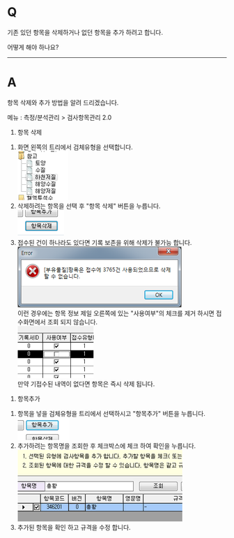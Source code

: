 # Q

기존 있던 항목을 삭제하거나 없던 항목을 추가 하려고 합니다.

어떻게 해야 하나요?

***
# A
항목 삭제와 추가 방법을 알려 드리겠습니다.  

메뉴 : 측정/분석관리 > 검사항목관리 2.0  

1. 항목 삭제
1) 화면 왼쪽의 트리에서 검체유형을 선택합니다.  
![](/assets/faq/004-04/01이미지_1.png)  
2) 삭제하려는 항목을 선택 후 "항목 삭제" 버튼을 누릅니다.  
![](/assets/faq/004-04/02이미지_4.png)  
3) 접수된 건이 하나라도 있다면 기록 보존을 위해 삭제가 불가능 합니다.  
![](/assets/faq/004-04/03이미지_3.png)  
이런 경우에는 항목 정보 제일 오른쪽에 있는 "사용여부"의 체크를 제거 하시면 접수화면에서 조회 되지 않습니다.  
![](/assets/faq/004-04/04이미지_5.png)  
만약 기접수된 내역이 없다면 항목은 즉시 삭제 됩니다.  
1. 항목추가  
1) 항목을 넣을 검체유형을 트리에서 선택하시고 "항목추가" 버튼을 누릅니다.  
![](/assets/faq/004-04/05이미지_6.png)  
2) 추가하려는 항목명을 조회한 후 체크박스에 체크 하여 확인을 누릅니다.  
![](/assets/faq/004-04/06이미지_7.png)  
3) 추가된 항목을 확인 하고 규격을 수정 합니다.
